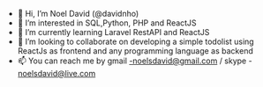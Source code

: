 - 👋 Hi, I’m Noel David (@davidnho)
- 👀 I’m interested in SQL,Python, PHP and ReactJS
- 🌱 I’m currently learning Laravel RestAPI and ReactJS
- 💞️ I’m looking to collaborate on developing a simple todolist using ReactJs as frontend and any programming language as backend
- 📫 You can reach me by gmail -noelsdavid@gmail.com / skype - noelsdavid@live.com

<!---
davidnho/davidnho is a ✨ special ✨ repository because its `README.md` (this file) appears on your GitHub profile.
You can click the Preview link to take a look at your changes.
--->
